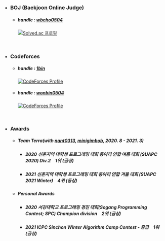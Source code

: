 
 - ### BOJ (Baekjoon Online Judge)
	- ##### handle : [wbcho0504](https://www.acmicpc.net/user/wbcho0504)
      [![Solved.ac
 프로필](http://mazassumnida.wtf/api/v2/generate_badge?boj=wbcho0504)](https://solved.ac/wbcho0504)

<br>

 - ### Codeforces
	- ##### handle : [1bin](https://codeforces.com/profile/1bin)
      [![CodeForces Profile](http://cf.leed.at?id=1bin)](https://codeforces.com/profile/1bin)
	 - ##### handle : [wonbin0504](https://codeforces.com/profile/wonbin0504)
         [![CodeForces Profile](http://cf.leed.at?id=wonbin0504)](https://codeforces.com/profile/wonbin0504)

<br>

 - ### Awards
	- ##### Team Terra(with [nant0313](https://github.com/nant0313), [minigimbob](https://www.acmicpc.net/user/minigimbob), 2020. 8 - 2021. 3)
		- ##### 2020 신촌지역 대학생 프로그래밍 대회 동아리 연합 여름 대회 (SUAPC 2020) Div.2　1위 (금상)
		- ##### 2021 신촌지역 대학생 프로그래밍 대회 동아리 연합 겨울 대회 (SUAPC 2021 Winter)　4위 (동상)
	- ##### Personal Awards
		- ##### 2020 서강대학교 프로그래밍 경진 대회(Sogang Programming Contest; SPC) Champion division　2위 (금상)
		- ##### 2021 ICPC Sinchon Winter Algorithm Camp Contest - 중급　1위 (금상)
